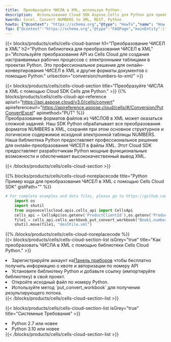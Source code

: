 ```yaml
---
title:  Преобразуйте ЧИСЛА в XML, используя Python.
description:  Использование Cloud SDK Aspose.Cells для Python для преобразования файла формата NUMBERS в файл формата XML.
kwords: Excel, Convert NUMBERS to XML, REST, Python
howto: {"@context": "https://schema.org","@type": "HowTo","name": "How to convert NUMBERS to XML using the Cells Cloud Python library.","description": "How to convert NUMBERS to XML using the Cells Cloud Python library.","image": {"@type": "ImageObject"},"url": "/python/conversion/numbers-to-xml/","step": [{ "@type": "HowToStep","name": "How to convert NUMBERS to XML using the Cells Cloud Python library. step 1", "image": {"@type": "ImageObject",},"url": "/python/conversion/numbers-to-xml/","text": "Register an account at <a href='https://dashboard.aspose.cloud/'>Dashboard</a> to get free API quota & authorization details",},{ "@type": "HowToStep","name": "How to convert NUMBERS to XML using the Cells Cloud Python library. step 1", "image": {"@type": "ImageObject",},"url": "/python/conversion/numbers-to-xml/","text": "Install Python library and add the reference (import the library) to your project.",},{ "@type": "HowToStep","name": "How to convert NUMBERS to XML using the Cells Cloud Python library. step 1", "image": {"@type": "ImageObject",},"url": "/python/conversion/numbers-to-xml/","text": "Open the source file in Python.",},{ "@type": "HowToStep","name": "How to convert NUMBERS to XML using the Cells Cloud Python library. step 1", "image": {"@type": "ImageObject",},"url": "/python/conversion/numbers-to-xml/","text": "Use the `put_convert_workbook` method to retrieve the resulting stream.",}, ],"supply": {"@type": "HowToSupply","name": "document"},"tool": [{"@type": "HowToTool","name": "PyCharm, Visual Studio Code, Sublime, Eclipse"},{"@type": "HowToTool","name": "Aspose Cells"}],"totalTime": "PT6M"}
fqa: {"@context":"https://schema.org","@type":"FAQPage","mainEntity":[{"@type":"Question","name":"Why convert file formats in C# using REST API?","acceptedAnswer":{"@type":"Answer","text":"Documents are encoded in many ways, and some files may be incompatible with the software you use. To open and read such files, just convert them to appropriate file formats.<br/><ol><li>Install .NET SDK and add the reference (import the library) to your project.</li><li>Open the source file in C# using REST API.</li><li>Call the PutConvertWorkbookRequest() method, passing an output filename with required extension.</li><li>Get the result of conversion as a separate file.</li></ol>"}},{"@type":"Question","name":"What file formats can I convert with your C# library?","acceptedAnswer":{"@type":"Answer","text":"We support a variety of file formats for conversion using .NET library, including XLSX, Excel, xls , PDF, CSV, HTML, Markdown, XML, PNG, JPG, TIFF, Json, TXT and many more."}},{"@type":"Question","name":"What is the maximum allowed file size for conversion using this .NET library?","acceptedAnswer":{"@type":"Answer","text":"There are no file size limits for format conversions using .NET library."}}]}
---
```

{{< blocks/products/cells/cells-cloud-banner h1="Преобразование ЧИСЕЛ в XML" h2="Python библиотека для преобразования ЧИСЕЛ в XML" p="Используйте преобразование API из Cells Cloud для создания настраиваемых рабочих процессов с электронными таблицами в проектах Python. Это профессиональное решение для онлайн-конвертирования ЧИСЕЛ в XML и другие форматы документов с помощью Python." urlsection="conversion/numbers-to-xml/" >}}

{{< blocks/products/cells/cells-cloud-section title="Преобразуйте ЧИСЛА в XML с помощью Cloud SDK Cells для Python." >}}
{{% blocks/products/cells/cells-cloud-api-reference apiurl="https://api.aspose.cloud/v3.0/cells/convert" apireferenceurl="https://apireference.aspose.cloud/cells/#/Conversion/PutConvertExcel" apimethod="PUT" %}}
<br/>
Преобразование форматов файлов из ЧИСЛОВ в XML может оказаться сложной задачей. Наш SDK Python обрабатывает все преобразования форматов NUMBERS в XML, сохраняя при этом основное структурное и логическое содержимое исходной электронной таблицы NUMBERS. Наша библиотека Python предоставляет профессиональное решение для онлайн-преобразования ЧИСЕЛ в файлы XML. Этот Cloud SDK предоставляет разработчикам Python мощные функциональные возможности и обеспечивает высококачественный вывод XML.

{{< /blocks/products/cells/cells-cloud-section >}}

{{% blocks/products/cells/cells-cloud-noreplacecode title="Python Пример кода для преобразования ЧИСЕЛ в XML с помощью Cells Cloud SDK" gistPath="" %}}
 
```python
# For complete examples and data files, please go to https://github.com/aspose-cells-cloud/aspose-cells-cloud-python/
    import os
    import shutil
    from asposecellscloud.apis.cells_api import CellsApi
    cells_api = CellsApi(os.getenv('ProductClientId'),os.getenv('ProductClientSecret'))
    file1 = cells_api.cells_workbook_put_convert_workbook("Book1.numbers",format="xml")
    shutil.move(file1, "destFile.xml")     
```
 
{{% /blocks/products/cells/cells-cloud-noreplacecode %}}
<br/>
{{< blocks/products/cells/cells-cloud-section-list isGrey="true" title="Как преобразовать ЧИСЛА в XML с помощью библиотеки Cells Cloud Python." >}}
<li> Зарегистрируйте аккаунт на<a href="https://dashboard.aspose.cloud/">Панель приборов</a> чтобы бесплатно получить информацию о квоте и авторизации по номеру API</li>
<li>Установите библиотеку Python и добавьте ссылку (импортируйте библиотеку) в свой проект.</li>
<li>Откройте исходный файл по номеру Python.</li>
<li>Используйте метод `put_convert_workbook` для получения результирующего потока.</li>
{{< /blocks/products/cells/cells-cloud-section-list >}}

{{< blocks/products/cells/cells-cloud-section-list isGrey="true" title="Системные Требования" >}}
<li>Python 2.7 или новее</li>
<li>Python 3.10 или новее</li>
{{< /blocks/products/cells/cells-cloud-section-list >}}
